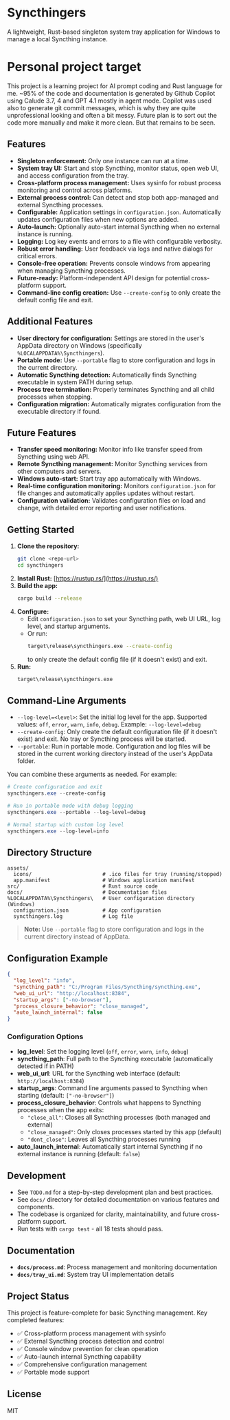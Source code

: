 # Syncthingers

A lightweight, Rust-based singleton system tray application for Windows to manage a local Syncthing instance.

# Personal project target
This project is a learning project for AI prompt coding and Rust language for me. ~95% of the code and documentation is generated by Github Copilot using Calude 3.7, 4 and GPT 4.1 mostly in agent mode. Copilot was used also to generate git commit messages, which is why they are quite unprofessional looking and often a bit messy. Future plan is to sort out the code more manually and make it more clean. But that remains to be seen.

## Features
- **Singleton enforcement:** Only one instance can run at a time.
- **System tray UI:** Start and stop Syncthing, monitor status, open web UI, and access configuration from the tray.
- **Cross-platform process management:** Uses sysinfo for robust process monitoring and control across platforms.
- **External process control:** Can detect and stop both app-managed and external Syncthing processes.
- **Configurable:** Application settings in `configuration.json`. Automatically updates configuration files when new options are added.
- **Auto-launch:** Optionally auto-start internal Syncthing when no external instance is running.
- **Logging:** Log key events and errors to a file with configurable verbosity.
- **Robust error handling:** User feedback via logs and native dialogs for critical errors.
- **Console-free operation:** Prevents console windows from appearing when managing Syncthing processes.
- **Future-ready:** Platform-independent API design for potential cross-platform support.
- **Command-line config creation:** Use `--create-config` to only create the default config file and exit.

## Additional Features
- **User directory for configuration:** Settings are stored in the user's AppData directory on Windows (specifically `%LOCALAPPDATA%\Syncthingers`).
- **Portable mode:** Use `--portable` flag to store configuration and logs in the current directory.
- **Automatic Syncthing detection:** Automatically finds Syncthing executable in system PATH during setup.
- **Process tree termination:** Properly terminates Syncthing and all child processes when stopping.
- **Configuration migration:** Automatically migrates configuration from the executable directory if found.

## Future Features
- **Transfer speed monitoring:** Monitor info like transfer speed from Syncthing using web API.
- **Remote Syncthing management:** Monitor Syncthing services from other computers and servers.
- **Windows auto-start:** Start tray app automatically with Windows.
- **Real-time configuration monitoring:** Monitors `configuration.json` for file changes and automatically applies updates without restart.
- **Configuration validation:** Validates configuration files on load and change, with detailed error reporting and user notifications.


## Getting Started
1. **Clone the repository:**
   ```sh
   git clone <repo-url>
   cd syncthingers
   ```
2. **Install Rust:** [https://rustup.rs/](https://rustup.rs/)
3. **Build the app:**
   ```sh
   cargo build --release
   ```
4. **Configure:**
   - Edit `configuration.json` to set your Syncthing path, web UI URL, log level, and startup arguments.
   - Or run:
     ```sh
     target\release\syncthingers.exe --create-config
     ```
     to only create the default config file (if it doesn't exist) and exit.
5. **Run:**
   ```sh
   target\release\syncthingers.exe
   ```

## Command-Line Arguments

- `--log-level=<level>`: Set the initial log level for the app. Supported values: `off`, `error`, `warn`, `info`, `debug`. Example: `--log-level=debug`
- `--create-config`: Only create the default configuration file (if it doesn't exist) and exit. No tray or Syncthing process will be started.
- `--portable`: Run in portable mode. Configuration and log files will be stored in the current working directory instead of the user's AppData folder.

You can combine these arguments as needed. For example:

```powershell
# Create configuration and exit
syncthingers.exe --create-config

# Run in portable mode with debug logging
syncthingers.exe --portable --log-level=debug

# Normal startup with custom log level
syncthingers.exe --log-level=info
```

## Directory Structure
```
assets/
  icons/                       # .ico files for tray (running/stopped)
  app.manifest                 # Windows application manifest
src/                           # Rust source code
docs/                          # Documentation files
%LOCALAPPDATA%\Syncthingers\   # User configuration directory (Windows)
  configuration.json           # App configuration
  syncthingers.log             # Log file
```

> **Note:** Use `--portable` flag to store configuration and logs in the current directory instead of AppData.

## Configuration Example
```json
{
  "log_level": "info",
  "syncthing_path": "C:/Program Files/Syncthing/syncthing.exe",
  "web_ui_url": "http://localhost:8384",
  "startup_args": ["-no-browser"],
  "process_closure_behavior": "close_managed",
  "auto_launch_internal": false
}
```

### Configuration Options

- **log_level**: Set the logging level (`off`, `error`, `warn`, `info`, `debug`)
- **syncthing_path**: Full path to the Syncthing executable (automatically detected if in PATH)
- **web_ui_url**: URL for the Syncthing web interface (default: `http://localhost:8384`)
- **startup_args**: Command line arguments passed to Syncthing when starting (default: `["-no-browser"]`)
- **process_closure_behavior**: Controls what happens to Syncthing processes when the app exits:
  - `"close_all"`: Closes all Syncthing processes (both managed and external)
  - `"close_managed"`: Only closes processes started by this app (default)
  - `"dont_close"`: Leaves all Syncthing processes running
- **auto_launch_internal**: Automatically start internal Syncthing if no external instance is running (default: `false`)

## Development
- See `TODO.md` for a step-by-step development plan and best practices.
- See `docs/` directory for detailed documentation on various features and components.
- The codebase is organized for clarity, maintainability, and future cross-platform support.
- Run tests with `cargo test` - all 18 tests should pass.

## Documentation
- **`docs/process.md`**: Process management and monitoring documentation
- **`docs/tray_ui.md`**: System tray UI implementation details

## Project Status
This project is feature-complete for basic Syncthing management. Key completed features:
- ✅ Cross-platform process management with sysinfo
- ✅ External Syncthing process detection and control
- ✅ Console window prevention for clean operation
- ✅ Auto-launch internal Syncthing capability
- ✅ Comprehensive configuration management
- ✅ Portable mode support

## License
MIT
